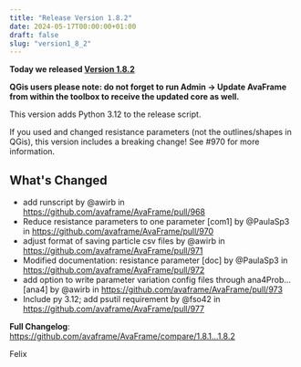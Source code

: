 ```yaml
---
title: "Release Version 1.8.2"
date: 2024-05-17T00:00:00+01:00
draft: false
slug: "version1_8_2"
---
```


**Today we released [Version 1.8.2](https://github.com/avaframe/AvaFrame/releases/tag/1.8.2)** 

**QGis users please note: do not forget to run Admin -> Update AvaFrame from within the toolbox to receive the updated core as well.** 

This version adds Python 3.12 to the release script. 

If you used and changed resistance parameters (not the outlines/shapes in QGis), this version includes a breaking change! See #970 for more information.


## What's Changed
* add runscript by @awirb in https://github.com/avaframe/AvaFrame/pull/968
* Reduce resistance parameters to one parameter [com1] by @PaulaSp3 in https://github.com/avaframe/AvaFrame/pull/970
* adjust format of saving particle csv files by @awirb in https://github.com/avaframe/AvaFrame/pull/971
* Modified documentation: resistance parameter [doc] by @PaulaSp3 in https://github.com/avaframe/AvaFrame/pull/972
* add option to write parameter variation config files through ana4Prob… [ana4] by @awirb in https://github.com/avaframe/AvaFrame/pull/973
* Include py 3.12; add psutil requirement by @fso42 in https://github.com/avaframe/AvaFrame/pull/977


**Full Changelog**: https://github.com/avaframe/AvaFrame/compare/1.8.1...1.8.2

Felix
